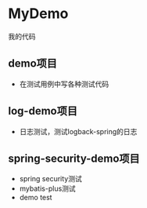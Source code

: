 # MyDemo
我的代码
## demo项目
- 在测试用例中写各种测试代码
## log-demo项目
- 日志测试，测试logback-spring的日志

## spring-security-demo项目
- spring security测试
- mybatis-plus测试
- demo test
